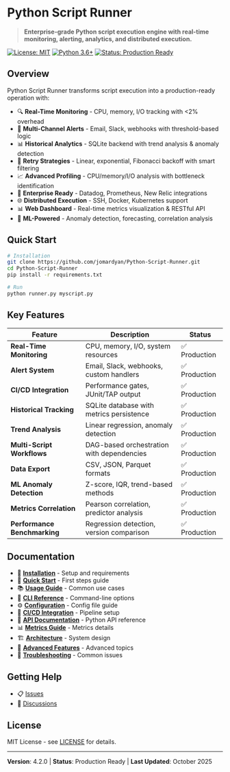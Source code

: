# Python Script Runner

> **Enterprise-grade Python script execution engine with real-time monitoring, alerting, analytics, and distributed execution.**

[![License: MIT](https://img.shields.io/badge/license-MIT-blue.svg)](LICENSE)
[![Python 3.6+](https://img.shields.io/badge/python-3.6%2B-blue?logo=python&logoColor=white)](https://www.python.org/)
[![Status: Production Ready](https://img.shields.io/badge/status-production--ready-brightgreen)](https://github.com/jomardyan/Python-Script-Runner/releases)

## Overview

Python Script Runner transforms script execution into a production-ready operation with:

- 🔍 **Real-Time Monitoring** - CPU, memory, I/O tracking with <2% overhead
- 📢 **Multi-Channel Alerts** - Email, Slack, webhooks with threshold-based logic
- 📊 **Historical Analytics** - SQLite backend with trend analysis & anomaly detection
- 🔄 **Retry Strategies** - Linear, exponential, Fibonacci backoff with smart filtering
- 📈 **Advanced Profiling** - CPU/memory/I/O analysis with bottleneck identification
- 🏢 **Enterprise Ready** - Datadog, Prometheus, New Relic integrations
- 🌐 **Distributed Execution** - SSH, Docker, Kubernetes support
- 📊 **Web Dashboard** - Real-time metrics visualization & RESTful API
- 🤖 **ML-Powered** - Anomaly detection, forecasting, correlation analysis

## Quick Start

```bash
# Installation
git clone https://github.com/jomardyan/Python-Script-Runner.git
cd Python-Script-Runner
pip install -r requirements.txt

# Run
python runner.py myscript.py
```

## Key Features

| Feature | Description | Status |
|---------|-------------|--------|
| **Real-Time Monitoring** | CPU, memory, I/O, system resources | ✅ Production |
| **Alert System** | Email, Slack, webhooks, custom handlers | ✅ Production |
| **CI/CD Integration** | Performance gates, JUnit/TAP output | ✅ Production |
| **Historical Tracking** | SQLite database with metrics persistence | ✅ Production |
| **Trend Analysis** | Linear regression, anomaly detection | ✅ Production |
| **Multi-Script Workflows** | DAG-based orchestration with dependencies | ✅ Production |
| **Data Export** | CSV, JSON, Parquet formats | ✅ Production |
| **ML Anomaly Detection** | Z-score, IQR, trend-based methods | ✅ Production |
| **Metrics Correlation** | Pearson correlation, predictor analysis | ✅ Production |
| **Performance Benchmarking** | Regression detection, version comparison | ✅ Production |

## Documentation

- 📖 **[Installation](installation.md)** - Setup and requirements
- 🚀 **[Quick Start](quickstart.md)** - First steps guide
- 📚 **[Usage Guide](usage.md)** - Common use cases
- 🔧 **[CLI Reference](cli-reference.md)** - Command-line options
- ⚙️ **[Configuration](configuration.md)** - Config file guide
- 🔄 **[CI/CD Integration](cicd.md)** - Pipeline setup
- 📡 **[API Documentation](api.md)** - Python API reference
- 📊 **[Metrics Guide](metrics.md)** - Metrics details
- 🏗️ **[Architecture](architecture.md)** - System design
- 🔬 **[Advanced Features](advanced.md)** - Advanced topics
- 🐛 **[Troubleshooting](troubleshooting.md)** - Common issues

## Getting Help

- 📋 [Issues](https://github.com/jomardyan/Python-Script-Runner/issues)
- 💬 [Discussions](https://github.com/jomardyan/Python-Script-Runner/discussions)

## License

MIT License - see [LICENSE](../LICENSE) for details.

---

**Version**: 4.2.0 | **Status**: Production Ready | **Last Updated**: October 2025
